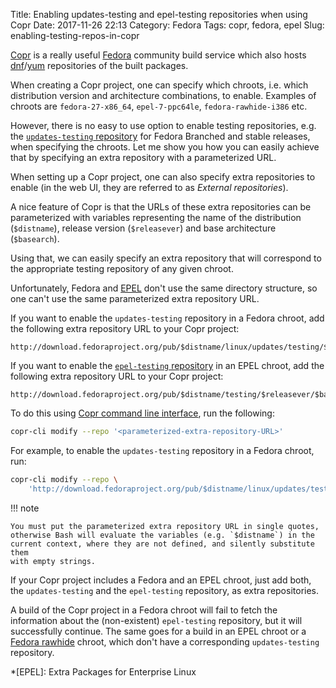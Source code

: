 Title: Enabling updates-testing and epel-testing repositories when using Copr
Date: 2017-11-26 22:13
Category: Fedora
Tags: copr, fedora, epel
Slug: enabling-testing-repos-in-copr

[Copr](https://copr.fedorainfracloud.org) is a really useful [Fedora](
https://getfedora.org/) community build service which also hosts
[dnf](http://dnf.readthedocs.io)/[yum](http://yum.baseurl.org/) repositories of
the built packages.

<!-- PELICAN_BEGIN_SUMMARY -->

When creating a Copr project, one can specify which chroots, i.e. which
distribution version and architecture combinations, to enable. Examples of
chroots are `fedora-27-x86_64`, `epel-7-ppc64le`, `fedora-rawhide-i386` etc.

However, there is no easy to use option to enable testing repositories, e.g.
the [`updates-testing` repository](
https://fedoraproject.org/wiki/Repositories#updates-testing) for Fedora
Branched and stable releases, when specifying the chroots.
Let me show you how you can easily achieve that by specifying an extra
repository with a parameterized URL.

<!-- PELICAN_END_SUMMARY -->

When setting up a Copr project, one can also specify extra repositories to
enable (in the web UI, they are referred to as *External repositories*).

A nice feature of Copr is that the URLs of these extra repositories can be
parameterized with variables representing the name of the distribution
(`$distname`), release version (`$releasever`) and base architecture
(`$basearch`).

Using that, we can easily specify an extra repository that will correspond to
the appropriate testing repository of any given chroot.

Unfortunately, Fedora and [EPEL](https://fedoraproject.org/wiki/EPEL) don't use
the same directory structure, so one can't use the same parameterized extra
repository URL.

If you want to enable the `updates-testing` repository in a Fedora chroot,
add the following extra repository URL to your Copr project:

```
http://download.fedoraproject.org/pub/$distname/linux/updates/testing/$releasever/$basearch/
```

If you want to enable the [`epel-testing` repository](
https://fedoraproject.org/wiki/EPEL/testing) in an EPEL chroot, add the
following extra repository URL to your Copr project:

```
http://download.fedoraproject.org/pub/$distname/testing/$releasever/$basearch/
```

To do this using [Copr command line interface](
https://developer.fedoraproject.org/deployment/copr/copr-cli.html), run the
following:

```bash
copr-cli modify --repo '<parameterized-extra-repository-URL>'
```

For example, to enable the `updates-testing` repository in a Fedora chroot,
run:

```bash
copr-cli modify --repo \
    'http://download.fedoraproject.org/pub/$distname/linux/updates/testing/$releasever/$basearch/'
```

!!! note

    You must put the parameterized extra repository URL in single quotes,
    otherwise Bash will evaluate the variables (e.g. `$distname`) in the
    current context, where they are not defined, and silently substitute them
    with empty strings.

If your Copr project includes a Fedora and an EPEL chroot, just add both,
the `updates-testing` and the `epel-testing` repository, as extra
repositories.

A build of the Copr project in a Fedora chroot will fail to fetch the
information about the (non-existent) `epel-testing` repository, but it will
successfully continue. The same goes for a build in an EPEL chroot or a [Fedora
rawhide](https://fedoraproject.org/wiki/Repositories#The_rawhide_repository)
chroot, which don't have a corresponding `updates-testing` repository.

*[EPEL]: Extra Packages for Enterprise Linux
